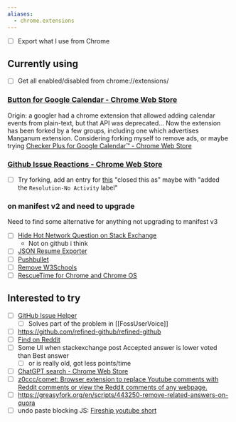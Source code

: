 ```yaml
---
aliases:
  - chrome.extensions
---
```

- [ ] Export what I use from Chrome

## Currently using
- [ ] Get all enabled/disabled from chrome://extensions/ 

### [Button for Google Calendar - Chrome Web Store](https://chromewebstore.google.com/detail/button-for-google-calenda/lfjnmopldodmmdhddmeacgjnjeakjpki)
Origin: a googler had a chrome extension that allowed adding calendar events from plain-text, but that API was deprecated...
Now the extension has been forked by a few groups, including one which advertises Manganum extension.
Considering forking myself to remove ads, or maybe trying [Checker Plus for Google Calendar™ - Chrome Web Store](https://chromewebstore.google.com/detail/checker-plus-for-google-c/hkhggnncdpfibdhinjiegagmopldibha)
### [Github Issue Reactions - Chrome Web Store](https://chromewebstore.google.com/detail/github-issue-reactions/enekincdenmmbpgkbhflknhaphpajnfd)
- [ ] Try forking, add an entry for [this](https://github.com/PowerShell/PowerShell/issues/16812#event-13855745034) "closed this as" maybe with "added the `Resolution-No Activity` label"
### on manifest v2 and need to upgrade
Need to find some alternative for anything not upgrading to manifest v3
- [ ] [Hide Hot Network Question on Stack Exchange](https://chromewebstore.google.com/detail/hide-hot-network-question/jommfgnflipjalbpbgcfghdpoeijpoab)
	- Not on github i think
- [ ] [JSON Resume Exporter](https://chromewebstore.google.com/detail/json-resume-exporter/caobgmmcpklomkcckaenhjlokpmfbdec)  
- [ ] [Pushbullet](https://chromewebstore.google.com/detail/pushbullet/chlffgpmiacpedhhbkiomidkjlcfhogd)  
- [ ] [Remove W3Schools](https://chromewebstore.google.com/detail/remove-w3schools/gohnadkcefpdhblajddfnhapimpdjkje)  
- [ ] [RescueTime for Chrome and Chrome OS](https://chromewebstore.google.com/detail/rescuetime-for-chrome-and/bdakmnplckeopfghnlpocafcepegjeap)
## Interested to try
- [ ] [GitHub Issue Helper](https://chromewebstore.google.com/detail/github-issue-helper/ofckeainckjmmfocpjilclcdfcoajfno?source=sh/x/wa/m1/4&kgs=616b828c3939b6eb)
	- [ ] Solves part of the problem in [[FossUserVoice]]
- [ ] https://github.com/refined-github/refined-github
- [ ] [Find on Reddit](https://chromewebstore.google.com/detail/find-on-reddit/jbcdpeekakanklckgooknpbonojhjncm)
- [ ] Some UI when stackexchange post Accepted answer is lower voted than Best answer
	- [ ] or is really old, got less points/time
- [ ] [ChatGPT search - Chrome Web Store](https://chromewebstore.google.com/detail/chatgpt-search/ejcfepkfckglbgocfkanmcdngdijcgld)
- [ ] [z0ccc/comet: Browser extension to replace Youtube comments with Reddit comments or view the Reddit comments of any webpage.](https://github.com/z0ccc/comet)
- [ ] https://greasyfork.org/en/scripts/443250-remove-related-answers-on-quora
- [ ] undo paste blocking JS: [Fireship youtube short](https://youtube.com/shorts/7bmsDg4BaKw?si=S2ZxrtdXTZz4JA2i)
